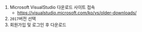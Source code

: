 

1. Microsoft VisualStudio 다운로드 사이트 접속 
   - https://visualstudio.microsoft.com/ko/vs/older-downloads/
2. `2017`버전 선택
3. 회원가입 및 로그인 후 다운로드